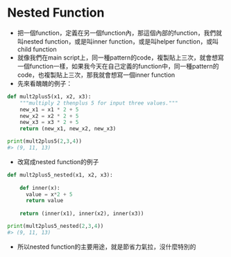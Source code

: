 # Nested Function

* 把一個function，定義在另一個function內，那這個內部的function，我們就叫nested function，或是叫inner function，或是叫helper function，或叫child function  
* 就像我們在main script上，同一種pattern的code，複製貼上三次，就會想寫一個function一樣，如果我今天在自己定義的function中，同一種pattern的code，也複製貼上三次，那我就會想寫一個inner function  
* 先來看醜醜的例子：  


```python
def mult2plus5(x1, x2, x3):
    """multiply 2 thenplus 5 for input three values."""
    new_x1 = x1 * 2 + 5
    new_x2 = x2 * 2 + 5
    new_x3 = x3 * 2 + 5
    return (new_x1, new_x2, new_x3)

print(mult2plus5(2,3,4))
#> (9, 11, 13)
```

* 改寫成nested function的例子  


```python
def mult2plus5_nested(x1, x2, x3):
    
    def inner(x):
      value = x*2 + 5
      return value
    
    return (inner(x1), inner(x2), inner(x3))

print(mult2plus5_nested(2,3,4))    
#> (9, 11, 13)
```

* 所以nested function的主要用途，就是節省力氣拉，沒什麼特別的  
